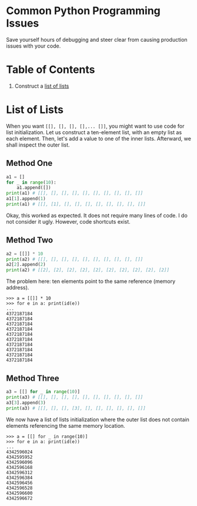 Common Python Programming Issues
================================

Save yourself hours of debugging and steer clear from causing production issues
with your code.

# Table of Contents

1. Construct a [list of lists](#list-of-lists)

# List of Lists

When you want `[[], [], [], [],... []]`, you might want to use code for list
initialization. Let us construct a ten-element list, with an empty list as each
element. Then, let's add a value to one of the inner lists. Afterward, we shall
inspect the outer list.

## Method One

```python
a1 = []
for _ in range(10):
    a1.append([])
print(a1) # [[], [], [], [], [], [], [], [], [], []]
a1[1].append(1)
print(a1) # [[], [1], [], [], [], [], [], [], [], []]
```

Okay, this worked as expected. It does not require many lines of code. I do not
consider it ugly. However, code shortcuts exist.

## Method Two

```python
a2 = [[]] * 10
print(a2) # [[], [], [], [], [], [], [], [], [], []]
a2[2].append(2)
print(a2) # [[2], [2], [2], [2], [2], [2], [2], [2], [2], [2]]
```

The problem here: ten elements point to the same reference (memory address).

```
>>> a = [[]] * 10
>>> for e in a: print(id(e))
... 
4372187184
4372187184
4372187184
4372187184
4372187184
4372187184
4372187184
4372187184
4372187184
4372187184
```

## Method Three

```python
a3 = [[] for _ in range(10)]
print(a3) # [[], [], [], [], [], [], [], [], [], []]
a3[3].append(3)
print(a3) # [[], [], [], [3], [], [], [], [], [], []]
```

We now have a list of lists initialization where the outer list does not contain
elements referencing the same memory location.

```
>>> a = [[] for _ in range(10)]
>>> for e in a: print(id(e))
... 
4342596024
4342595952
4342596096
4342596168
4342596312
4342596384
4342596456
4342596528
4342596600
4342596672
```
